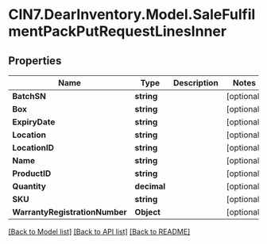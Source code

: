 # CIN7.DearInventory.Model.SaleFulfilmentPackPutRequestLinesInner

## Properties

| Name                           | Type        | Description | Notes      |
| ------------------------------ | ----------- | ----------- | ---------- |
| **BatchSN**                    | **string**  |             | [optional] |
| **Box**                        | **string**  |             | [optional] |
| **ExpiryDate**                 | **string**  |             | [optional] |
| **Location**                   | **string**  |             | [optional] |
| **LocationID**                 | **string**  |             | [optional] |
| **Name**                       | **string**  |             | [optional] |
| **ProductID**                  | **string**  |             | [optional] |
| **Quantity**                   | **decimal** |             | [optional] |
| **SKU**                        | **string**  |             | [optional] |
| **WarrantyRegistrationNumber** | **Object**  |             | [optional] |

[[Back to Model list]](../README.md#documentation-for-models) [[Back to API list]](../README.md#documentation-for-api-endpoints) [[Back to README]](../README.md)

